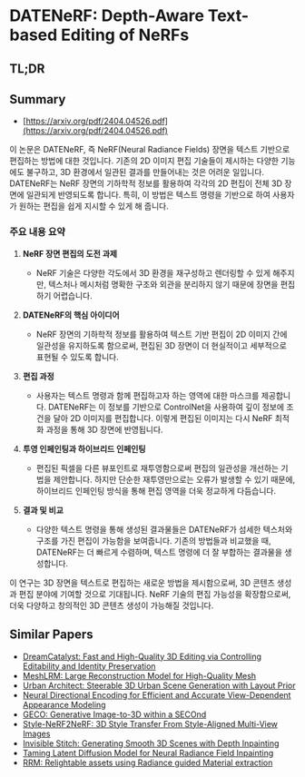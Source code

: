 # DATENeRF: Depth-Aware Text-based Editing of NeRFs
## TL;DR
## Summary
- [https://arxiv.org/pdf/2404.04526.pdf](https://arxiv.org/pdf/2404.04526.pdf)

이 논문은 DATENeRF, 즉 NeRF(Neural Radiance Fields) 장면을 텍스트 기반으로 편집하는 방법에 대한 것입니다. 기존의 2D 이미지 편집 기술들이 제시하는 다양한 기능에도 불구하고, 3D 환경에서 일관된 결과를 만들어내는 것은 어려운 일입니다. DATENeRF는 NeRF 장면의 기하학적 정보를 활용하여 각각의 2D 편집이 전체 3D 장면에 일관되게 반영되도록 합니다. 특히, 이 방법은 텍스트 명령을 기반으로 하여 사용자가 원하는 편집을 쉽게 지시할 수 있게 해 줍니다.

### 주요 내용 요약
1. **NeRF 장면 편집의 도전 과제**
   - NeRF 기술은 다양한 각도에서 3D 환경을 재구성하고 렌더링할 수 있게 해주지만, 텍스처나 메시처럼 명확한 구조와 외관을 분리하지 않기 때문에 장면을 편집하기 어렵습니다.

2. **DATENeRF의 핵심 아이디어**
   - NeRF 장면의 기하학적 정보를 활용하여 텍스트 기반 편집이 2D 이미지 간에 일관성을 유지하도록 함으로써, 편집된 3D 장면이 더 현실적이고 세부적으로 표현될 수 있도록 합니다.

3. **편집 과정**
   - 사용자는 텍스트 명령과 함께 편집하고자 하는 영역에 대한 마스크를 제공합니다. DATENeRF는 이 정보를 기반으로 ControlNet을 사용하여 깊이 정보에 조건을 달아 2D 이미지를 편집합니다. 이렇게 편집된 이미지는 다시 NeRF 최적화 과정을 통해 3D 장면에 반영됩니다.

4. **투영 인페인팅과 하이브리드 인페인팅**
   - 편집된 픽셀을 다른 뷰포인트로 재투영함으로써 편집의 일관성을 개선하는 기법을 제안합니다. 하지만 단순한 재투영만으로는 오류가 발생할 수 있기 때문에, 하이브리드 인페인팅 방식을 통해 편집 영역을 더욱 정교하게 다듬습니다.

5. **결과 및 비교**
   - 다양한 텍스트 명령을 통해 생성된 결과물들은 DATENeRF가 섬세한 텍스처와 구조를 가진 편집이 가능함을 보여줍니다. 기존의 방법들과 비교했을 때, DATENeRF는 더 빠르게 수렴하며, 텍스트 명령에 더 잘 부합하는 결과물을 생성합니다.

이 연구는 3D 장면을 텍스트로 편집하는 새로운 방법을 제시함으로써, 3D 콘텐츠 생성과 편집 분야에 기여할 것으로 기대됩니다. NeRF 기술의 편집 가능성을 확장함으로써, 더욱 다양하고 창의적인 3D 콘텐츠 생성이 가능해질 것입니다.

## Similar Papers
- [DreamCatalyst: Fast and High-Quality 3D Editing via Controlling Editability and Identity Preservation](2407.11394.md)
- [MeshLRM: Large Reconstruction Model for High-Quality Mesh](2404.12385.md)
- [Urban Architect: Steerable 3D Urban Scene Generation with Layout Prior](2404.06780.md)
- [Neural Directional Encoding for Efficient and Accurate View-Dependent Appearance Modeling](2405.14847.md)
- [GECO: Generative Image-to-3D within a SECOnd](2405.20327.md)
- [Style-NeRF2NeRF: 3D Style Transfer From Style-Aligned Multi-View Images](2406.13393.md)
- [Invisible Stitch: Generating Smooth 3D Scenes with Depth Inpainting](2404.19758.md)
- [Taming Latent Diffusion Model for Neural Radiance Field Inpainting](2404.09995.md)
- [RRM: Relightable assets using Radiance guided Material extraction](2407.06397.md)
